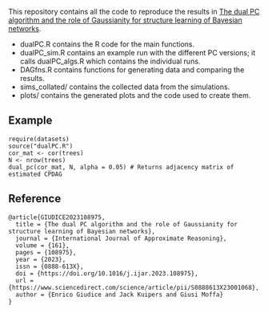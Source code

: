 This repository contains all the code to reproduce the results in [The dual PC algorithm and the role of Gaussianity for structure learning of Bayesian networks](https://www.sciencedirect.com/science/article/pii/S0888613X23001068).

- dualPC.R contains the R code for the main functions.
- dualPC_sim.R contains an example run with the different PC versions; it calls dualPC_algs.R which contains the individual runs.
- DAGfns.R contains functions for generating data and comparing the results.
- sims_collated/ contains the collected data from the simulations.
- plots/ contains the generated plots and the code used to create them.

Example
-------

```
require(datasets)
source("dualPC.R")
cor_mat <- cor(trees)
N <- nrow(trees)
dual_pc(cor_mat, N, alpha = 0.05) # Returns adjacency matrix of estimated CPDAG
```
Reference
---------

```
@article{GIUDICE2023108975,
  title = {The dual PC algorithm and the role of Gaussianity for structure learning of Bayesian networks},
  journal = {International Journal of Approximate Reasoning},
  volume = {161},
  pages = {108975},
  year = {2023},
  issn = {0888-613X},
  doi = {https://doi.org/10.1016/j.ijar.2023.108975},
  url = {https://www.sciencedirect.com/science/article/pii/S0888613X23001068},
  author = {Enrico Giudice and Jack Kuipers and Giusi Moffa}
}
```
